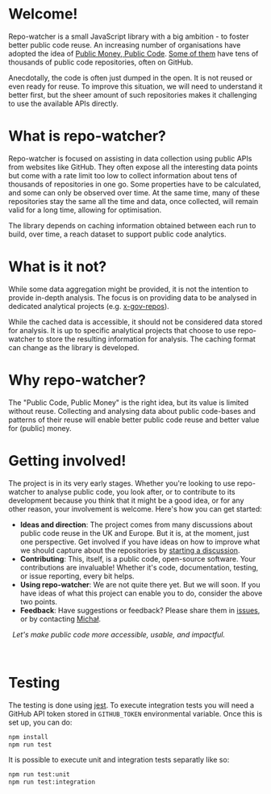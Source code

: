 # Welcome!

Repo-watcher is a small JavaScript library with a big ambition - to foster better public code reuse.
An increasing number of organisations have adopted the idea of [Public Money, Public Code](https://publiccode.eu/en/).
[Some of them](https://government.github.com) have tens of thousands of public code repositories, often on GitHub.

Anecdotally, the code is often just dumped in the open.
It is not reused or even ready for reuse.
To improve this situation, we will need to understand it better first, but the sheer amount of such repositories makes it challenging to use the available APIs directly.

# What is repo-watcher?

Repo-watcher is focused on assisting in data collection using public APIs from websites like GitHub.
They often expose all the interesting data points but come with a rate limit too low to collect information about tens of thousands of repositories in one go.
Some properties have to be calculated, and some can only be observed over time.
At the same time, many of these repositories stay the same all the time and data, once collected, will remain valid for a long time, allowing for optimisation.

The library depends on caching information obtained between each run to build, over time, a reach dataset to support public code analytics.

# What is it not?

While some data aggregation might be provided, it is not the intention to provide in-depth analysis.
The focus is on providing data to be analysed in dedicated analytical projects (e.g. [x-gov-repos](https://github.com/michalporeba/x-gov-repos)).

While the cached data is accessible, it should not be considered data stored for analysis. It is up to specific analytical projects that choose to use repo-watcher to store the resulting information for analysis. The caching format can change as the library is developed.

# Why repo-watcher?

The "Public Code, Public Money" is the right idea, but its value is limited without reuse.
Collecting and analysing data about public code-bases and patterns of their reuse will enable better public code reuse and better value for (public) money.

# Getting involved!

The project is in its very early stages.
Whether you're looking to use repo-watcher to analyse public code, you look after,
or to contribute to its development because you think that it might be a good idea, or for any other reason,
your involvement is welcome. Here's how you can get started:

- **Ideas and direction**: The project comes from many discussions about public code reuse in the UK and Europe.
  But it is, at the moment, just one perspective.
  Get involved if you have ideas on how to improve what we should capture about the repositories by [starting a discussion](https://github.com/michalporeba/repo-watcher/issues).
- **Contributing**: This, itself, is a public code, open-source software.
  Your contributions are invaluable! Whether it's code, documentation, testing, or issue reporting, every bit helps.
- **Using repo-watcher**: We are not quite there yet.
  But we will soon. If you have ideas of what this project can enable you to do, consider the above two points.
- **Feedback**: Have suggestions or feedback?
  Please share them in [issues](https://github.com/michalporeba/repo-watcher/issues), or by contacting [Michał](https://github.com/michalporeba).

&nbsp;
_Let's make public code more accessible, usable, and impactful._

&nbsp;

# Testing

The testing is done using [jest](https://jestjs.io/).
To execute integration tests you will need a GitHub API token stored in `GITHUB_TOKEN` environmental variable. Once this is set up, you can do:

```bash
npm install
npm run test
```

It is possible to execute unit and integration tests separatly like so:

```bash
npm run test:unit
npm run test:integration
```
